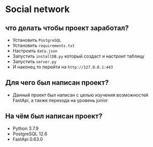 # Social network

## что делать чтобы проект заработал?

- Установить ``PostgreSQL``
- Установить ``requirements.txt``
- Настроить ``data.json``
- Запустить ``installDB.py`` который создаст и настроит таблицу
- Запустить ``server.py``
- И наконец то перейти на ``http://127.0.0.1:443``

## Для чего был написан проект?

- Данный проект был написан с целью изучения возможностей FastApi, а также перехода на уровень junior

## На чём был написан проект?

- Python 3.7.9
- PostgreSQL 12.6
- FastApi 0.63.0
